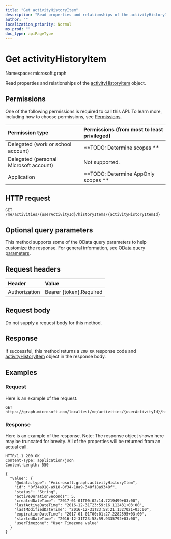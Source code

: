 ```yaml
---
title: "Get activityHistoryItem"
description: "Read properties and relationships of the activityHistoryItem object."
author: ""
localization_priority: Normal
ms.prod: ""
doc_type: apiPageType
---
```


# Get activityHistoryItem

Namespace: microsoft.graph

Read properties and relationships of the [activityHistoryItem](../resources/activityhistoryitem.md) object.

## Permissions
One of the following permissions is required to call this API. To learn more, including how to choose permissions, see [Permissions](/concepts/permissions-reference.md).

|Permission type|Permissions (from most to least privileged)|
|:---|:---|
|Delegated (work or school account)|**TODO: Determine scopes **|
|Delegated (personal Microsoft account)|Not supported.|
|Application|**TODO: Determine AppOnly scopes **|

## HTTP request
<!-- {
  "blockType": "ignored"
}
-->
``` http
GET /me/activities/{userActivityId}/historyItems/{activityHistoryItemId}
```

## Optional query parameters
This method supports some of the OData query parameters to help customize the response. For general information, see [OData query parameters](/graph/query-parameters).

## Request headers
|Header|Value|
|:---|:---|
|Authorization|Bearer {token}.Required|

## Request body
Do not supply a request body for this method.

## Response
If successful, this method returns a `200 OK` response code and [activityHistoryItem](../resources/activityhistoryitem.md) object in the response body.

## Examples

### Request
Here is an example of the request.
<!-- {
  "blockType": "request",
  "name": "get_activityhistoryitem"
}
-->
``` http
GET https://graph.microsoft.com/localtest/me/activities/{userActivityId}/historyItems/{activityHistoryItemId}
```

### Response
Here is an example of the response. Note: The response object shown here may be truncated for brevity. All of the properties will be returned from an actual call.
<!-- {
  "blockType": "response",
  "truncated": true,
  "@odata.type": "microsoft.graph.activityHistoryItem"
}
-->
``` http
HTTP/1.1 200 OK
Content-Type: application/json
Content-Length: 550

{
  "value": {
    "@odata.type": "#microsoft.graph.activityHistoryItem",
    "id": "8f34a918-a918-8f34-18a9-348f18a9348f",
    "status": "String",
    "activeDurationSeconds": 5,
    "createdDateTime": "2017-01-01T00:02:14.7219499+03:00",
    "lastActiveDateTime": "2016-12-31T23:59:16.112431+03:00",
    "lastModifiedDateTime": "2016-12-31T23:58:21.1327021+03:00",
    "expirationDateTime": "2017-01-01T00:01:27.2282595+03:00",
    "startedDateTime": "2016-12-31T23:58:59.9335792+03:00",
    "userTimezone": "User Timezone value"
  }
}
```

